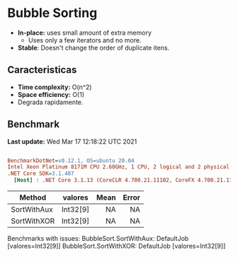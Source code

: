 ﻿# Bubble Sorting
- **In-place:** uses small amount of extra memory
  - Uses only a few iterators and no more.
- **Stable**: Doesn't change the order of duplicate itens.


## Caracteristicas
- **Time complexity:** O(n^2)
- **Space efficiency:** O(1)
- Degrada rapidamente.

## Benchmark

**Last update:** Wed Mar 17 12:18:22 UTC 2021

``` ini

BenchmarkDotNet=v0.12.1, OS=ubuntu 20.04
Intel Xeon Platinum 8171M CPU 2.60GHz, 1 CPU, 2 logical and 2 physical cores
.NET Core SDK=3.1.407
  [Host] : .NET Core 3.1.13 (CoreCLR 4.700.21.11102, CoreFX 4.700.21.11602), X64 RyuJIT


```
|      Method |  valores | Mean | Error |
|------------ |--------- |-----:|------:|
| SortWithAux | Int32[9] |   NA |    NA |
| SortWithXOR | Int32[9] |   NA |    NA |

Benchmarks with issues:
  BubbleSort.SortWithAux: DefaultJob [valores=Int32[9]]
  BubbleSort.SortWithXOR: DefaultJob [valores=Int32[9]]
